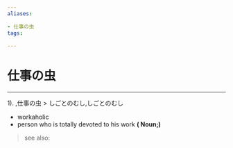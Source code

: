 ```yaml
---
aliases:
    
- 仕事の虫
tags:
    
---
```


# 仕事の虫
---
1).
,仕事の虫 > しごとのむし,しごとのむし

- workaholic
- person who is totally devoted to his work
**( Noun;)**
> see also: 
            